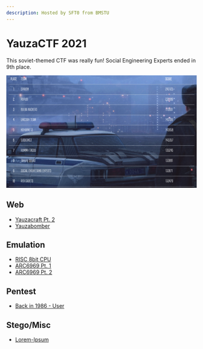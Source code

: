 ```yaml
---
description: Hosted by SFT0 from BMSTU
---
```


# YauzaCTF 2021

This soviet-themed CTF was really fun! Social Engineering Experts ended in 9th place.

![](../../.gitbook/assets/screenshot-2021-08-30-at-10.07.35-am.png)

## Web

* [Yauzacraft Pt. 2](yauzacraft-pt.-2.md)
* [Yauzabomber](yauzabomber.md)

## Emulation

* [RISC 8bit CPU](risc-8bit-cpu.md)
* [ARC6969 Pt. 1](arc6969-pt.-1.md)
* [ARC6969 Pt. 2](arc6969-pt.-2.md)

## Pentest

* [Back in 1986 - User](back-in-1986-user.md)

## Stego/Misc

* [Lorem-Ipsum](lorem-ipsum.md)

